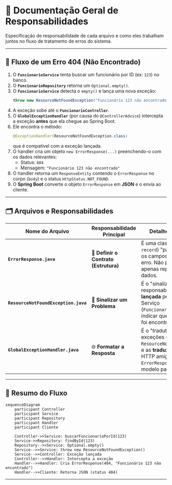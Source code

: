 # 📄 Documentação Geral de Responsabilidades

Especificação de responsabilidade de cada arquivo e como eles trabalham juntos no fluxo de tratamento de erros do sistema.

---

## 🔁 Fluxo de um Erro **404 (Não Encontrado)**

1. O **`FuncionarioService`** tenta buscar um funcionário por ID (ex: `123`) no banco.
2. O **`FuncionarioRepository`** retorna um `Optional.empty()`.
3. O **`FuncionarioService`** detecta o `empty()` e lança uma nova exceção:  
   ```java
   throw new ResourceNotFoundException("Funcionário 123 não encontrado");
   ```
4. A exceção sobe até o **`FuncionarioController`**.
5. O **`GlobalExceptionHandler`** (por causa do `@ControllerAdvice`) intercepta a exceção **antes** que ela chegue ao Spring Boot.
6. Ele encontra o método:
   ```java
   @ExceptionHandler(ResourceNotFoundException.class)
   ```
   que é compatível com a exceção lançada.
7. O handler cria um objeto `new ErrorResponse(...)` preenchendo-o com os dados relevantes:
   - Status: `404`
   - Mensagem: `"Funcionário 123 não encontrado"`
8. O handler retorna um `ResponseEntity` contendo o `ErrorResponse` no corpo (`body`) e o status `HttpStatus.NOT_FOUND`.
9. O **Spring Boot** converte o objeto `ErrorResponse` em **JSON** e o envia ao cliente.

---

## 🗂️ Arquivos e Responsabilidades

| Nome do Arquivo | Responsabilidade Principal | Detalhes da Relação |
|------------------|-----------------------------|----------------------|
| **`ErrorResponse.java`** | 🧱 **Definir o Contrato (Estrutura)** | É uma classe DTO (ou `record`) "passiva". Define os campos do JSON de erro. Não possui lógica — apenas representa os dados. |
| **`ResourceNotFoundException.java`** | 🚨 **Sinalizar um Problema** | É o "sinalizador". Sua única responsabilidade é ser **lançada** pela camada de Serviço (`FuncionarioService`) para indicar que um recurso não foi encontrado. |
| **`GlobalExceptionHandler.java`** | 🌐 **Formatar a Resposta** | É o "tradutor". Captura exceções (como a `ResourceNotFoundException`) e as **traduz** para respostas HTTP amigáveis, usando `ErrorResponse` como modelo para o JSON final. |

---

## 🧩 Resumo do Fluxo

```mermaid
sequenceDiagram
    participant Controller
    participant Service
    participant Repository
    participant Handler
    participant Cliente

    Controller->>Service: buscarFuncionarioPorId(123)
    Service->>Repository: findById(123)
    Repository-->>Service: Optional.empty()
    Service-->>Service: throw new ResourceNotFoundException()
    Service-->>Controller: Exceção lançada
    Controller-->>Handler: Intercepta a exceção
    Handler-->>Handler: Cria ErrorResponse(404, "Funcionário 123 não encontrado")
    Handler-->>Cliente: Retorna JSON (status 404)
```

---
